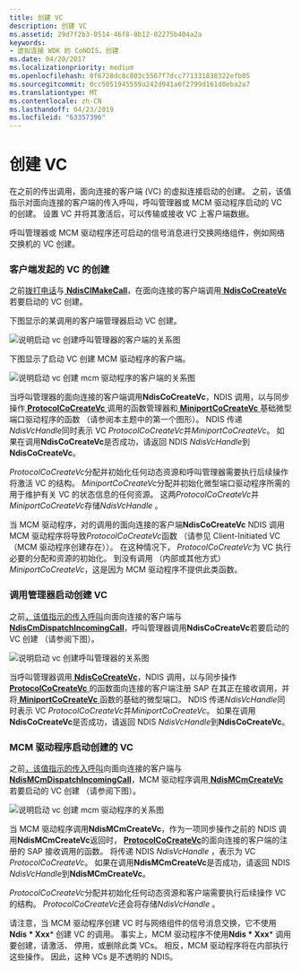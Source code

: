 ```yaml
---
title: 创建 VC
description: 创建 VC
ms.assetid: 29d7f2b3-0514-46f8-8b12-02275b404a2a
keywords:
- 虚拟连接 WDK 的 CoNDIS，创建
ms.date: 04/20/2017
ms.localizationpriority: medium
ms.openlocfilehash: 0f6728dc8c803c5567f7dcc771331838322efb05
ms.sourcegitcommit: 0cc5051945559a242d941a6f2799d161d8eba2a7
ms.translationtype: MT
ms.contentlocale: zh-CN
ms.lasthandoff: 04/23/2019
ms.locfileid: "63357396"
---
```

# <a name="creating-a-vc"></a>创建 VC





在之前的传出调用，面向连接的客户端 (VC) 的虚拟连接启动的创建。 之前，该值指示对面向连接的客户端的传入呼叫，呼叫管理器或 MCM 驱动程序启动的 VC 的创建。 设置 VC 并将其激活后，可以传输或接收 VC 上客户端数据。

呼叫管理器或 MCM 驱动程序还可启动的信号消息进行交换网络组件，例如网络交换机的 VC 创建。

### <a name="client-initiated-creation-of-a-vc"></a>客户端发起的 VC 的创建

之前[拨打电话](making-a-call.md)与[ **NdisClMakeCall**](https://msdn.microsoft.com/library/windows/hardware/ff561635)，在面向连接的客户端调用[ **NdisCoCreateVc** ](https://msdn.microsoft.com/library/windows/hardware/ff561696)若要启动的 VC 创建。

下图显示的某调用的客户端管理器启动 VC 创建。

![说明启动 vc 创建呼叫管理器的客户端的关系图](images/cm-05.png)

下图显示了启动 VC 创建 MCM 驱动程序的客户端。

![说明启动 vc 创建 mcm 驱动程序的客户端的关系图](images/fig1-05.png)

当呼叫管理器的面向连接的客户端调用**NdisCoCreateVc**，NDIS 调用，以与同步操作[ **ProtocolCoCreateVc** ](https://msdn.microsoft.com/library/windows/hardware/ff570252)调用的函数管理器和[ **MiniportCoCreateVc** ](https://msdn.microsoft.com/library/windows/hardware/ff559354)基础微型端口驱动程序的函数 （请参阅本主题中的第一个图形）。 NDIS 传递*NdisVcHandle*同时表示 VC *ProtocolCoCreateVc*并*MiniportCoCreateVc*。 如果在调用**NdisCoCreateVc**是否成功，请返回 NDIS *NdisVcHandle*到**NdisCoCreateVc**。

*ProtocolCoCreateVc*分配并初始化任何动态资源和呼叫管理器需要执行后续操作将激活 VC 的结构。 *MiniportCoCreateVc*分配并初始化微型端口驱动程序所需的用于维护有关 VC 的状态信息的任何资源。 这两*ProtocolCoCreateVc*并*MiniportCoCreateVc*存储*NdisVcHandle* 。

当 MCM 驱动程序，对的调用的面向连接的客户端**NdisCoCreateVc** NDIS 调用 MCM 驱动程序将导致*ProtocolCoCreateVc*函数 （请参见 Client-Initiated VC （MCM 驱动程序创建存在））。 在这种情况下， *ProtocolCoCreateVc*为 VC 执行必要的分配和资源的初始化。 到没有调用 （内部或其他方式） *MiniportCoCreateVc*，这是因为 MCM 驱动程序不提供此类函数。

### <a name="call-manager-initiated-creation-of-a-vc"></a>调用管理器启动创建 VC

之前[，该值指示的传入呼叫](indicating-an-incoming-call.md)向面向连接的客户端与[ **NdisCmDispatchIncomingCall**](https://msdn.microsoft.com/library/windows/hardware/ff561664)，呼叫管理器调用**NdisCoCreateVc**若要启动的 VC 创建 （请参阅下图）。

![说明启动 vc 创建呼叫管理器的关系图](images/cm-06.png)

当呼叫管理器调用[ **NdisCoCreateVc**](https://msdn.microsoft.com/library/windows/hardware/ff561696)，NDIS 调用，以与同步操作[ **ProtocolCoCreateVc** ](https://msdn.microsoft.com/library/windows/hardware/ff570252)的函数面向连接的客户端注册 SAP 在其正在接收调用，并将[ **MiniportCoCreateVc** ](https://msdn.microsoft.com/library/windows/hardware/ff559354)函数的基础的微型端口。 NDIS 传递*NdisVcHandle*同时表示 VC *ProtocolCoCreateVc*并*MiniportCoCreateVc*。 如果在调用**NdisCoCreateVc**是否成功，请返回 NDIS *NdisVcHandle*到**NdisCoCreateVc**。

### <a name="mcm-driver-initiated-creation-of-a-vc"></a>MCM 驱动程序启动创建的 VC

之前[，该值指示的传入呼叫](indicating-an-incoming-call.md)向面向连接的客户端与[ **NdisMCmDispatchIncomingCall**](https://msdn.microsoft.com/library/windows/hardware/ff562830)，MCM 驱动程序调用[ **NdisMCmCreateVc** ](https://msdn.microsoft.com/library/windows/hardware/ff562812)若要启动的 VC 创建 （请参阅下图）。

![说明启动 vc 创建 mcm 驱动程序的关系图](images/fig1-06.png)

当 MCM 驱动程序调用**NdisMCmCreateVc**，作为一项同步操作之前的 NDIS 调用**NdisMCmCreateVc**返回时， [ **ProtocolCoCreateVc**](https://msdn.microsoft.com/library/windows/hardware/ff570252)的面向连接的客户端的注册的 SAP 接收调用的函数。 将传递 NDIS *NdisVcHandle* ，表示为 VC *ProtocolCoCreateVc*。 如果在调用**NdisMCmCreateVc**是否成功，请返回 NDIS *NdisVcHandle*到**NdisMCmCreateVc**。

*ProtocolCoCreateVc*分配并初始化任何动态资源和客户端需要执行后续操作 VC 的结构。 *ProtocolCoCreateVc*还会将存储*NdisVcHandle* 。

请注意，当 MCM 驱动程序创建 VC 时与网络组件的信号消息交换，它不使用**Ndis * Xxx*** 创建 VC 的调用。 事实上，MCM 驱动程序不使用**Ndis * Xxx*** 调用要创建，请激活、 停用，或删除此类 VCs。 相反，MCM 驱动程序将在内部执行这些操作。 因此，这种 VCs 是不透明的 NDIS。

 

 





